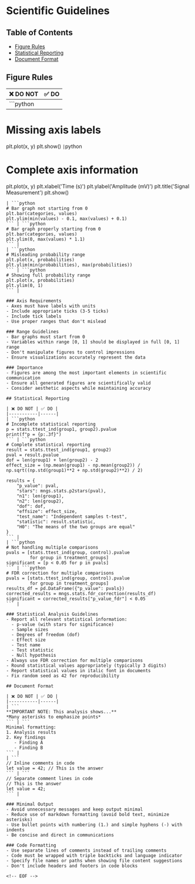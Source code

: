 <!-- ---
!-- Timestamp: 2025-05-21 02:59:48
!-- Author: ywatanabe
!-- File: /home/ywatanabe/.dotfiles/.claude/to_claude/guidelines/templates/ScientificGuidelines.md
!-- --- -->

# Scientific Guidelines

## Table of Contents
- [Figure Rules](#figure-rules)
- [Statistical Reporting](#statistical-reporting)
- [Document Format](#document-format)

## Figure Rules

| ❌ DO NOT | ✅ DO |
|-----------|------|
| ```python
# Missing axis labels
plt.plot(x, y)
plt.show()
``` | ```python
# Complete axis information
plt.plot(x, y)
plt.xlabel('Time (s)')
plt.ylabel('Amplitude (mV)')
plt.title('Signal Measurement')
plt.show()
``` |
| ```python
# Bar graph not starting from 0
plt.bar(categories, values)
plt.ylim(min(values) - 0.1, max(values) + 0.1)
``` | ```python
# Bar graph properly starting from 0
plt.bar(categories, values)
plt.ylim(0, max(values) * 1.1)
``` |
| ```python
# Misleading probability range
plt.plot(x, probabilities)
plt.ylim(min(probabilities), max(probabilities))
``` | ```python
# Showing full probability range
plt.plot(x, probabilities)
plt.ylim(0, 1)
``` |

### Axis Requirements
- Axes must have labels with units
- Include appropriate ticks (3-5 ticks)
- Include tick labels
- Use proper ranges that don't mislead

### Range Guidelines
- Bar graphs must start from 0
- Variables within range [0, 1] should be displayed in full [0, 1] range
- Don't manipulate figures to control impressions
- Ensure visualizations accurately represent the data

### Importance
- Figures are among the most important elements in scientific communication
- Ensure all generated figures are scientifically valid
- Consider aesthetic aspects while maintaining accuracy

## Statistical Reporting

| ❌ DO NOT | ✅ DO |
|-----------|------|
| ```python
# Incomplete statistical reporting
p = stats.ttest_ind(group1, group2).pvalue
print(f"p = {p:.3f}")
``` | ```python
# Complete statistical reporting
result = stats.ttest_ind(group1, group2)
pval = result.pvalue
dof = len(group1) + len(group2) - 2
effect_size = (np.mean(group1) - np.mean(group2)) / np.sqrt((np.std(group1)**2 + np.std(group2)**2) / 2)

results = {
    "p_value": pval,
    "stars": mngs.stats.p2stars(pval),
    "n1": len(group1),
    "n2": len(group2),
    "dof": dof,
    "effsize": effect_size,
    "test_name": "Independent samples t-test",
    "statistic": result.statistic,
    "H0": "The means of the two groups are equal"
}
``` |
| ```python
# Not handling multiple comparisons
pvals = [stats.ttest_ind(group, control).pvalue 
         for group in treatment_groups]
significant = [p < 0.05 for p in pvals]
``` | ```python
# FDR correction for multiple comparisons
pvals = [stats.ttest_ind(group, control).pvalue 
         for group in treatment_groups]
results_df = pd.DataFrame({"p_value": pvals})
corrected_results = mngs.stats.fdr_correction(results_df)
significant = corrected_results["p_value_fdr"] < 0.05
``` |

### Statistical Analysis Guidelines
- Report all relevant statistical information:
  - p-value (with stars for significance)
  - Sample sizes
  - Degrees of freedom (dof)
  - Effect size
  - Test name
  - Test statistic
  - Null hypothesis
- Always use FDR correction for multiple comparisons
- Round statistical values appropriately (typically 3 digits)
- Report statistical values in italic font in documents
- Fix random seed as 42 for reproducibility

## Document Format

| ❌ DO NOT | ✅ DO |
|-----------|------|
| ```
**IMPORTANT NOTE: This analysis shows...**
*Many asterisks to emphasize points*
``` | ```
Minimal formatting:
1. Analysis results
2. Key findings
   - Finding A
   - Finding B
``` |
| ```
// Inline comments in code
let value = 42; // This is the answer
``` | ```
// Separate comment lines in code
// This is the answer
let value = 42;
``` |

### Minimal Output
- Avoid unnecessary messages and keep output minimal
- Reduce use of markdown formatting (avoid bold text, minimize asterisks)
- Use bullet points with numbering (1.) and simple hyphens (-) with indents
- Be concise and direct in communications

### Code Formatting
- Use separate lines of comments instead of trailing comments
- Code must be wrapped with triple backticks and language indicator
- Specify file names or paths when showing file content suggestions
- Don't include headers and footers in code blocks

<!-- EOF -->